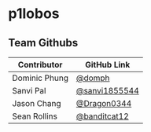 # p1lobos

## Team Githubs
Contributor | GitHub Link |
----------- | ----------- |
Dominic Phung | [@domph](https://github.com/domph) |
Sanvi Pal | [@sanvi1855544](https://github.com/sanvi1855544) |
Jason Chang | [@Dragon0344](https://github.com/Dragon0344) |
Sean Rollins | [@banditcat12](https://github.com/banditcat12) |
